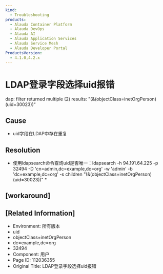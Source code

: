 ```yaml
---
kind:
  - Troubleshooting
products:
  - Alauda Container Platform
  - Alauda DevOps
  - Alauda AI
  - Alauda Application Services
  - Alauda Service Mesh
  - Alauda Developer Portal
ProductsVersion:
  - 4.1.0,4.2.x
---
```

<!-- A type of document that involves encountering a fault, diagnosing it, performing root cause analysis, and providing solutions. -->

# LDAP登录字段选择uid报错

dap: filter returned multiple (2) results: "(&(objectClass=inetOrgPerson)(uid=30023))"

## Cause
- uid字段在LDAP中存在重复

## Resolution
- 使用ldapsearch命令查询uid是否唯一：ldapsearch -h 94.191.64.225 -p 32494 -D 'cn=admin,dc=example,dc=org' -w 'admin' -b 'dc=example,dc=org' -s children "(&(objectClass=inetOrgPerson)(uid=30023))" \*

## [workaround]

## [Related Information]
- Environment: 所有版本
- uid
- objectClass=inetOrgPerson
- dc=example,dc=org
- 32494
- Component: 用户
- Page ID: 112036355
- Original Title: LDAP登录字段选择uid报错
